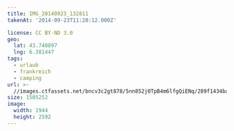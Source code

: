 ```yaml
---
title: IMG_20140923_132811
takenAt: '2014-09-23T11:28:12.000Z'

license: CC BY-ND 3.0
geo:
  lat: 43.740897
  lng: 6.381447
tags:
  - urlaub
  - frankreich
  - camping
url: >-
  //images.ctfassets.net/bncv3c2gt878/5nn852j0TpB4m6lfgQiENq/289f1434babb3726a1ae8b4bed73c942/img_20140923_132811_27697201533_o
size: 1505252
image:
  width: 1944
  height: 2592
---
```

